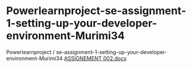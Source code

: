 # Powerlearnproject-se-assignment-1-setting-up-your-developer-environment-Murimi34
Powerlearnproject / se-assignment-1-setting-up-your-developer-environment-Murimi34
[ASSIGNEMENT 002.docx](https://github.com/user-attachments/files/15896466/ASSIGNEMENT.002.docx)
